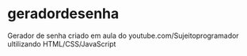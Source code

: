 # geradordesenha
Gerador de senha criado em aula do youtube.com/Sujeitoprogramador ultilizando HTML/CSS/JavaScript
